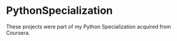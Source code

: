 # PythonSpecialization
These projects were part of my Python Specialization acquired from Coursera.
